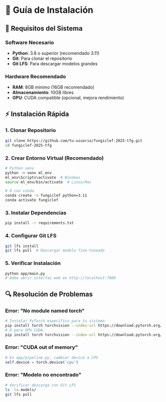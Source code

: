 # 📘 Guía de Instalación

## 🔧 Requisitos del Sistema

### Software Necesario
- **Python**: 3.8 o superior (recomendado 3.11)
- **Git**: Para clonar el repositorio
- **Git LFS**: Para descargar modelos grandes

### Hardware Recomendado
- **RAM**: 8GB mínimo (16GB recomendado)
- **Almacenamiento**: 10GB libres
- **GPU**: CUDA compatible (opcional, mejora rendimiento)

## ⚡ Instalación Rápida

### 1. Clonar Repositorio
```bash
git clone https://github.com/tu-usuario/fungiclef-2025-tfg.git
cd fungiclef-2025-tfg
```

### 2. Crear Entorno Virtual (Recomendado)
```bash
# Python venv
python -m venv ml_env
ml_env\Scripts\activate  # Windows
source ml_env/bin/activate  # Linux/Mac

# O con conda
conda create -n fungiclef python=3.11
conda activate fungiclef
```

### 3. Instalar Dependencias
```bash
pip install -r requirements.txt
```

### 4. Configurar Git LFS
```bash
git lfs install
git lfs pull  # Descargar modelo fine-tuneado
```

### 5. Verificar Instalación
```bash
python app/main.py
# Debe abrir interfaz web en http://localhost:7860
```

## 🔍 Resolución de Problemas

### Error: "No module named torch"
```bash
# Instalar PyTorch específico para tu sistema
pip install torch torchvision --index-url https://download.pytorch.org/whl/cpu
# O para GPU CUDA:
pip install torch torchvision --index-url https://download.pytorch.org/whl/cu118
```

### Error: "CUDA out of memory"
```python
# En app/pipeline.py, cambiar device a CPU
self.device = torch.device('cpu')
```

### Error: "Modelo no encontrado"
```bash
# Verificar descarga con Git LFS
ls -la models/
git lfs pull
```
